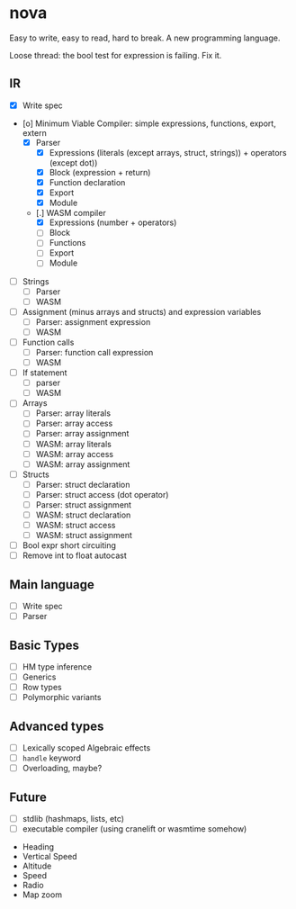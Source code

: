 # nova
Easy to write, easy to read, hard to break. A new programming language.

Loose thread: the bool test for expression is failing. Fix it.

## IR

* [X] Write spec
* [o] Minimum Viable Compiler: simple expressions, functions, export, extern
  * [X] Parser
    * [X] Expressions (literals (except arrays, struct, strings)) + operators (except dot))
    * [X] Block (expression + return)
    * [X] Function declaration
    * [X] Export
    * [X] Module 
  * [.] WASM compiler
    * [X] Expressions (number + operators)
    * [ ] Block
    * [ ] Functions
    * [ ] Export
    * [ ] Module
* [ ] Strings
    * [ ] Parser
    * [ ] WASM
* [ ] Assignment (minus arrays and structs) and expression variables
    * [ ] Parser: assignment expression
    * [ ] WASM
* [ ] Function calls
    * [ ] Parser: function call expression
    * [ ] WASM
* [ ] If statement
    * [ ] parser
    * [ ] WASM
* [ ] Arrays
    * [ ] Parser: array literals
    * [ ] Parser: array access
    * [ ] Parser: array assignment
    * [ ] WASM: array literals
    * [ ] WASM: array access
    * [ ] WASM: array assignment
* [ ] Structs
    * [ ] Parser: struct declaration
    * [ ] Parser: struct access (dot operator)
    * [ ] Parser: struct assignment
    * [ ] WASM: struct declaration
    * [ ] WASM: struct access
    * [ ] WASM: struct assignment
* [ ] Bool expr short circuiting
* [ ] Remove int to float autocast

## Main language

* [ ] Write spec
* [ ] Parser

## Basic Types

* [ ] HM type inference
* [ ] Generics
* [ ] Row types
* [ ] Polymorphic variants

## Advanced types

* [ ] Lexically scoped Algebraic effects
* [ ] `handle` keyword
* [ ] Overloading, maybe?

## Future

* [ ] stdlib (hashmaps, lists, etc)
* [ ] executable compiler (using cranelift or wasmtime somehow)

* Heading
* Vertical Speed
* Altitude
* Speed
* Radio
* Map zoom

